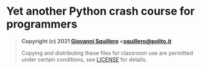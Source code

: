 # Yet another Python crash course for programmers

> **Copyright (c) 2021 [Giovanni Squillero](https://squillero.github.io/) <[squillero@polito.it](mailto:squillero@polito.it)**
>
> Copying and distributing these files for classroom use are permitted under certain conditions, see [LICENSE](./LICENSE.md) for details.  
